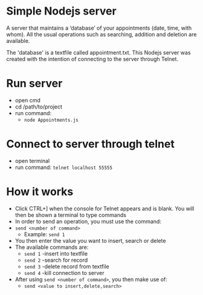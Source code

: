 # Simple Nodejs server
A server that maintains a ‘database’ of your appointments (date, time, with whom). All the usual operations such as searching, addition and deletion are available.

The 'database' is a textfile called appointment.txt. This Nodejs server was created with the intention of connecting to the server through Telnet.

# Run server
- open cmd
- cd /path/to/project
- run command:
  - ```node Appointments.js```

# Connect to server through telnet
- open terminal
- run command:
  ```telnet localhost 55555```
 
 # How it works
 - Click CTRL+] when the console for Telnet appears and is blank. You will
    then be shown a terminal to type commands
 - In order to send an operation, you must use the command:
 - ```send <number of command>```
      - Example: ```send 1```
  - You then enter the value you want to insert, search or delete
 - The available commands are:
      - ```send 1``` -insert into textfile
      - ```send 2``` -search for record
      - ```send 3``` -delete record from textfile
      - ```send 4``` -kill connection to server
  - After using ```send <number of command>```, you then make use of:
      - ```send <value to insert,delete,search>```
 

